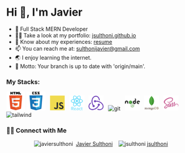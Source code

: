 <h1 align="left">Hi 👋, I'm Javier</h1>


- 🌱 Full Stack MERN Developer
- 👨‍💻 Take a look at my portfolio: [jsulthoni.github.io](jsulthoni.github.io)
- 📄 Know about my experiences: [resume](https://github.com/JSulthoni/jsulthoni.github.io/blob/main/src/assets/Resume_Javier-Nauvel-Sulthoni.pdf)
- 📫 You can reach me at: [sulthonijavier@gmail.com](mailto:sulthonijavier@gmail.com)
- 🌏 I enjoy learning the internet.
- 🚀 Motto: Your branch is up to date with 'origin/main'.


<h3 align="left">My Stacks:</h3>
<p align="left">
<img src="https://raw.githubusercontent.com/devicons/devicon/master/icons/html5/html5-original-wordmark.svg" alt="html5" width="50" height="50"/>
<img src="https://raw.githubusercontent.com/devicons/devicon/master/icons/css3/css3-original-wordmark.svg" alt="css3" width="50" height="50"/>&nbsp;&nbsp;
<img src="https://raw.githubusercontent.com/devicons/devicon/master/icons/javascript/javascript-original.svg" alt="javascript" width="40" height="40"/>&nbsp;&nbsp;
<img src="https://raw.githubusercontent.com/devicons/devicon/master/icons/react/react-original-wordmark.svg" alt="react" width="40" height="40"/>&nbsp;&nbsp;
<img src="https://raw.githubusercontent.com/devicons/devicon/master/icons/redux/redux-original.svg" alt="redux" width="40" height="40"/>&nbsp;&nbsp;
<img src="https://www.vectorlogo.zone/logos/git-scm/git-scm-icon.svg" alt="git" width="40" height="40" margin-inline="10px"/>&nbsp;&nbsp;
<img src="https://raw.githubusercontent.com/devicons/devicon/master/icons/nodejs/nodejs-original-wordmark.svg" alt="nodejs" width="40" height="40"/>&nbsp;&nbsp;
<img src="https://raw.githubusercontent.com/devicons/devicon/master/icons/mongodb/mongodb-original-wordmark.svg" alt="mongodb" width="40" height="40"/>&nbsp;&nbsp;
<img src="https://raw.githubusercontent.com/devicons/devicon/master/icons/sass/sass-original.svg" alt="sass" width="40" height="40"/>&nbsp;&nbsp;
<img src="https://www.vectorlogo.zone/logos/tailwindcss/tailwindcss-icon.svg" alt="tailwind" width="40" height="40"/>
</p>


<h3 align="left"> 🤝🏻 Connect with Me </h3>

<p align="center">
<img src="https://raw.githubusercontent.com/rahuldkjain/github-profile-readme-generator/master/src/images/icons/Social/linked-in-alt.svg" alt="javiersulthoni" height="20" width="20" /><span>&nbsp;&nbsp;<a href="https://www.linkedin.com/in/jsulthoni/" target="blank">Javier Sulthoni</a>&nbsp;&nbsp;&nbsp;</span>
<img src="https://raw.githubusercontent.com/rahuldkjain/github-profile-readme-generator/master/src/images/icons/Social/instagram.svg" alt="jsulthoni" height="20" width="30" /><span>&nbsp;<a href="https://www.instagram.com/jsulthoni/" target="blank">jsulthoni</a></span>
</p>
